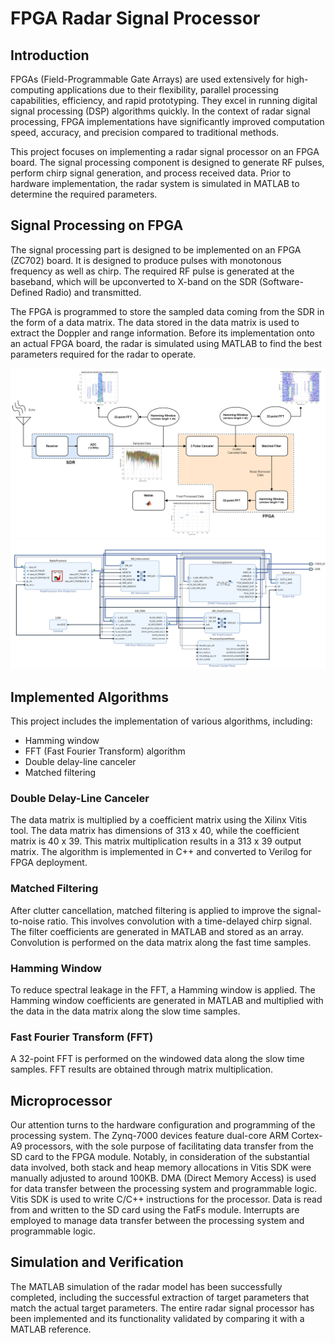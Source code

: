 

# FPGA Radar Signal Processor

## Introduction

FPGAs (Field-Programmable Gate Arrays) are used extensively for high-computing applications due to their flexibility, parallel processing capabilities, efficiency, and rapid prototyping. They excel in running digital signal processing (DSP) algorithms quickly. In the context of radar signal processing, FPGA implementations have significantly improved computation speed, accuracy, and precision compared to traditional methods.

This project focuses on implementing a radar signal processor on an FPGA board. The signal processing component is designed to generate RF pulses, perform chirp signal generation, and process received data. Prior to hardware implementation, the radar system is simulated in MATLAB to determine the required parameters.

## Signal Processing on FPGA

The signal processing part is designed to be implemented on an FPGA (ZC702) board. It is designed to produce pulses with monotonous frequency as well as chirp. The required RF pulse is generated at the baseband, which will be upconverted to X-band on the SDR (Software-Defined Radio) and transmitted.

The FPGA is programmed to store the sampled data coming from the SDR in the form of a data matrix. The data stored in the data matrix is used to extract the Doppler and range information. Before its implementation onto an actual FPGA board, the radar is simulated using MATLAB to find the best parameters required for the radar to operate.

![alt text](BD.png)
![alt text](VivadoBlockDiagram.png)

## Implemented Algorithms

This project includes the implementation of various algorithms, including:

- Hamming window
- FFT (Fast Fourier Transform) algorithm
- Double delay-line canceler
- Matched filtering

### Double Delay-Line Canceler

The data matrix is multiplied by a coefficient matrix using the Xilinx Vitis tool. The data matrix has dimensions of 313 x 40, while the coefficient matrix is 40 x 39. This matrix multiplication results in a 313 x 39 output matrix. The algorithm is implemented in C++ and converted to Verilog for FPGA deployment.

### Matched Filtering

After clutter cancellation, matched filtering is applied to improve the signal-to-noise ratio. This involves convolution with a time-delayed chirp signal. The filter coefficients are generated in MATLAB and stored as an array. Convolution is performed on the data matrix along the fast time samples.

### Hamming Window

To reduce spectral leakage in the FFT, a Hamming window is applied. The Hamming window coefficients are generated in MATLAB and multiplied with the data in the data matrix along the slow time samples.

### Fast Fourier Transform (FFT)

A 32-point FFT is performed on the windowed data along the slow time samples. FFT results are obtained through matrix multiplication.

## Microprocessor

Our attention turns to the hardware configuration and programming of the processing system. The Zynq-7000 devices feature dual-core ARM Cortex-A9 processors, with the sole purpose of facilitating data transfer from the SD card to the FPGA module. Notably, in consideration of the substantial data involved, both stack and heap memory allocations in Vitis SDK were manually adjusted to around 100KB.
DMA (Direct Memory Access) is used for data transfer between the processing system and programmable logic. Vitis SDK is used to write C/C++ instructions for the processor. Data is read from and written to the SD card using the FatFs module. Interrupts are employed to manage data transfer between the processing system and programmable logic.

## Simulation and Verification

The MATLAB simulation of the radar model has been successfully completed, including the successful extraction of target parameters that match the actual target parameters. The entire radar signal processor has been implemented and its functionality validated by comparing it with a MATLAB reference.



